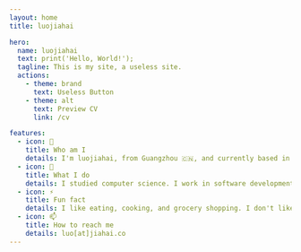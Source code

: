 ```yaml
---
layout: home
title: luojiahai

hero:
  name: luojiahai
  text: print('Hello, World!');
  tagline: This is my site, a useless site.
  actions:
    - theme: brand
      text: Useless Button
    - theme: alt
      text: Preview CV
      link: /cv

features:
  - icon: 🤔
    title: Who am I
    details: I'm luojiahai, from Guangzhou 🇨🇳, and currently based in Melbourne 🇦🇺. My personality is INTJ.
  - icon: 🔭
    title: What I do
    details: I studied computer science. I work in software development engineering. I'm currently working hard for a living.
  - icon: ⚡
    title: Fun fact
    details: I like eating, cooking, and grocery shopping. I don't like sports.
  - icon: 📫
    title: How to reach me
    details: luo[at]jiahai.co
---
```

